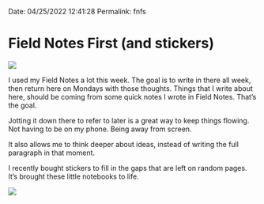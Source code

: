 
Date: 04/25/2022 12:41:28
Permalink: fnfs

# Field Notes First (and stickers)

![](https://i.imgur.com/IG6eobP.jpg)

I used my Field Notes a lot this week. The goal is to write in there all week, then return here on Mondays with those thoughts. Things that I write about here, should be coming from some quick notes I wrote in Field Notes. That’s the goal.

Jotting it down there to refer to later is a great way to keep things flowing. Not having to be on my phone. Being away from screen.

It also allows me to think deeper about ideas, instead of writing the full paragraph in that moment. 

I recently bought stickers to fill in the gaps that are left on random pages. It’s brought these little notebooks to life.

![](https://i.imgur.com/sc1vHr8.jpg)